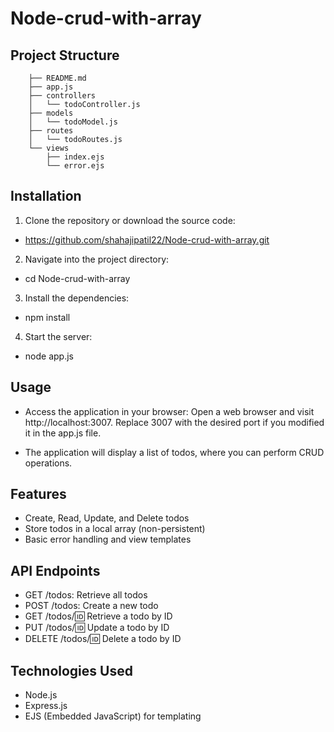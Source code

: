 # Node-crud-with-array
## Project Structure
```
    ├── README.md
    ├── app.js
    ├── controllers
    │   └── todoController.js
    ├── models
    │   └── todoModel.js
    ├── routes
    │   └── todoRoutes.js
    └── views
        ├── index.ejs
        └── error.ejs
```    

## Installation
1. Clone the repository or download the source code:
- https://github.com/shahajipatil22/Node-crud-with-array.git

2. Navigate into the project directory:
- cd Node-crud-with-array

3. Install the dependencies:
- npm install

4. Start the server:
- node app.js

## Usage
- Access the application in your browser:
Open a web browser and visit http://localhost:3007. Replace 3007 with the desired port if you modified it in the app.js file.

- The application will display a list of todos, where you can perform CRUD operations.

## Features
- Create, Read, Update, and Delete todos
- Store todos in a local array (non-persistent)
- Basic error handling and view templates

## API Endpoints
- GET /todos: Retrieve all todos
- POST /todos: Create a new todo
- GET /todos/:id: Retrieve a todo by ID
- PUT /todos/:id: Update a todo by ID
- DELETE /todos/:id: Delete a todo by ID

## Technologies Used
- Node.js
- Express.js
- EJS (Embedded JavaScript) for templating